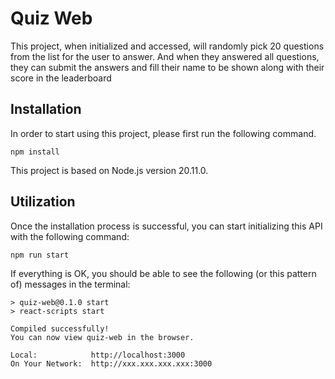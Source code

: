 Quiz Web
==========

This project, when initialized and accessed, will randomly pick 20 questions from the list for the user to answer. And when they answered all questions, they can submit the answers and fill their name to be shown along with their score in the leaderboard 

## Installation

In order to start using this project, please first run the following command.
```
npm install
```

This project is based on Node.js version 20.11.0.

## Utilization

Once the installation process is successful, you can start initializing this API with the following command:
```
npm run start
```

If everything is OK, you should be able to see the following (or this pattern of) messages in the terminal:
```
> quiz-web@0.1.0 start
> react-scripts start

Compiled successfully!
You can now view quiz-web in the browser.

Local:            http://localhost:3000
On Your Network:  http://xxx.xxx.xxx.xxx:3000
```
